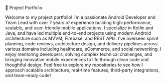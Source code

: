 📁 Project Portfolio


Welcome to my project portfolio!  I’m a passionate Android Developer and Team Lead with over 7 years of experience building high-performance, scalable, and user-friendly mobile applications. I specialize in Kotlin and Java, and have led multiple end-to-end projects using modern Android architecture such as MVVM, Firebase, and REST APIs.
I’ve overseen sprint planning, code reviews, architecture design, and delivery pipelines across various domains including healthcare, eCommerce, and social networking. I enjoy mentoring developers, solving complex technical challenges, and bringing innovative mobile experiences to life through clean code and thoughtful design.
Feel free to explore my repositories to see how I approach scalable architecture, real-time features, third-party integrations, and team-ready code!
